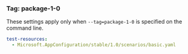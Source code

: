### Tag: package-1-0

These settings apply only when `--tag=package-1-0` is specified on the command line.

``` yaml $(tag) == 'package-1-0'
test-resources:
  - Microsoft.AppConfiguration/stable/1.0/scenarios/basic.yaml
```
